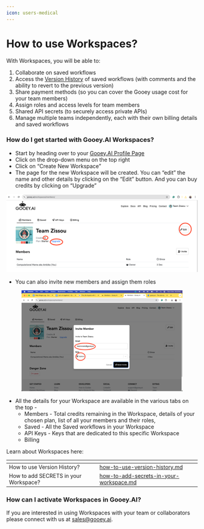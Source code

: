 ```yaml
---
icon: users-medical
---
```


# How to use Workspaces?

With Workspaces, you will be able to:

1. Collaborate on saved workflows
2. Access the [Version History](how-to-use-version-history.md) of saved workflows (with comments and the ability to revert to the previous version)
3. Share payment methods (so you can cover the Gooey usage cost for your team members)
4. Assign roles and access levels for team members&#x20;
5. Shared API secrets (to securely access private APIs)
6. Manage multiple teams independently, each with their own billing details and saved workflows

### How do I get started with Gooey.AI Workspaces?

* Start by heading over to your [Gooey.AI Profile Page](https://gooey.ai/account/profile/)
* Click on the drop-down menu on the top right
* Click on “Create New Workspace”
* The page for the new Workspace will be created. You can “edit” the name and other details by clicking on the “Edit” button. And you can buy credits by clicking on “Upgrade”

![](<../../.gitbook/assets/0 (12).png>)

* You can also invite new members and assign them roles

<figure><img src="../../.gitbook/assets/1 (11).png" alt=""><figcaption></figcaption></figure>

* All the details for your Workspace are available in the various tabs on the top -
  * Members - Total credits remaining in the Workspace, details of your chosen plan, list of all your members and their roles,
  * Saved - All the Saved workflows in your Workspace
  * API Keys - Keys that are dedicated to this specific Workspace
  * Billing

Learn about Workspaces here:

<table data-view="cards"><thead><tr><th></th><th data-hidden data-card-target data-type="content-ref"></th></tr></thead><tbody><tr><td>How to use Version History?</td><td><a href="how-to-use-version-history.md">how-to-use-version-history.md</a></td></tr><tr><td>How to add SECRETS in your Workspace?</td><td><a href="how-to-add-secrets-in-your-workspace.md">how-to-add-secrets-in-your-workspace.md</a></td></tr></tbody></table>

### How can I activate Workspaces in Gooey.AI? <a href="#lnsbsam44owq" id="lnsbsam44owq"></a>

If you are interested in using Workspaces with your team or collaborators please connect with us at [sales@gooey.ai](mailto:sales@gooey.ai).
